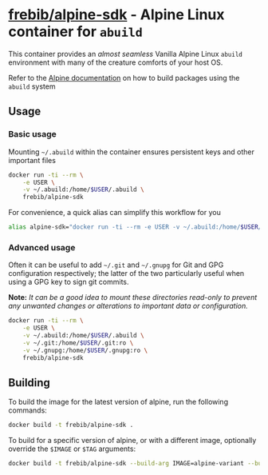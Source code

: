 [hub]: https://hub.docker.com/frebib/alpine-abuild
[abuild-docs]: https://wiki.alpinelinux.org/wiki/Creating_an_Alpine_package

# [frebib/alpine-sdk][hub] - Alpine Linux container for `abuild`

This container provides an _almost seamless_ Vanilla Alpine Linux `abuild` environment with many of the creature comforts of your host OS.

Refer to the [Alpine documentation][abuild-docs] on how to build packages using the `abuild` system

## Usage
### Basic usage

Mounting `~/.abuild` within the container ensures persistent keys and other important files

```bash
docker run -ti --rm \
    -e USER \
    -v ~/.abuild:/home/$USER/.abuild \
    frebib/alpine-sdk
```

For convenience, a quick alias can simplify this workflow for you

```bash
alias alpine-sdk="docker run -ti --rm -e USER -v ~/.abuild:/home/$USER/.abuild frebib/alpine-sdk"
```

### Advanced usage

Often it can be useful to add `~/.git` and `~/.gnupg` for Git and GPG configuration respectively; the latter of the two particularly useful when using a GPG key to sign git commits.

**Note:** _It can be a good idea to mount these directories read-only to prevent any unwanted changes or alterations to important data or configuration._

```bash
docker run -ti --rm \
    -e USER \
    -v ~/.abuild:/home/$USER/.abuild \
    -v ~/.git:/home/$USER/.git:ro \
    -v ~/.gnupg:/home/$USER/.gnupg:ro \
    frebib/alpine-sdk
```

## Building

To build the image for the latest version of alpine, run the following commands:

```bash
docker build -t frebib/alpine-sdk .
```

To build for a specific version of alpine, or with a different image, optionally override the `$IMAGE` or `$TAG` arguments:

```bash
docker build -t frebib/alpine-sdk --build-arg IMAGE=alpine-variant --build-arg TAG=3.5 .
```
